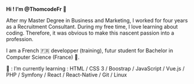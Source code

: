 <strong>Hi ! I’m @ThomcodeFr</strong> 👋

After my Master Degree in Business and Marketing,  I worked for four years as a Recruitment Consultant.
During my free time, I love learning about coding. Therefore, it was obvious to make this nascent passion into a profession.

I am a French 🇫🇷 developper (training), futur student for Bachelor in Computer Science (France) 🌱.

💞️ : I’m currently learning : HTML / CSS 3 / Boostrap / JavaScript / Vue.js / PHP / Symfony / React / React-Native / Git / Linux 

